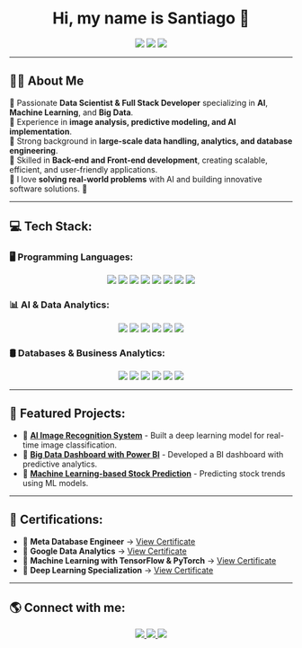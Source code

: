 <h1 align="center">Hi, my name is Santiago 👋</h1>

<p align="center">
  <img src="https://img.shields.io/badge/Data%20Scientist-%230077B5.svg?&style=for-the-badge&logo=AI&logoColor=white" />
  <img src="https://img.shields.io/badge/Full%20Stack%20Developer-%2300C853.svg?&style=for-the-badge&logo=code&logoColor=white" />
  <img src="https://img.shields.io/badge/Artificial%20Intelligence-%23FF5722.svg?&style=for-the-badge&logo=ai&logoColor=white" />
</p>

---

## 👨‍💻 About Me  
🔹 Passionate **Data Scientist & Full Stack Developer** specializing in **AI**, **Machine Learning**, and **Big Data**.  
🔹 Experience in **image analysis, predictive modeling, and AI implementation**.  
🔹 Strong background in **large-scale data handling, analytics, and database engineering**.  
🔹 Skilled in **Back-end and Front-end development**, creating scalable, efficient, and user-friendly applications.  
🔹 I love **solving real-world problems** with AI and building innovative software solutions. 🚀  

---

## 💻 Tech Stack:

### 🖥️ Programming Languages:
<p align="center">
  <img src="https://img.shields.io/badge/Python-3776AB?style=for-the-badge&logo=python&logoColor=white" />
  <img src="https://img.shields.io/badge/R-276DC3?style=for-the-badge&logo=r&logoColor=white" />
  <img src="https://img.shields.io/badge/Java-007396?style=for-the-badge&logo=java&logoColor=white" />
  <img src="https://img.shields.io/badge/JavaScript-F7DF1E?style=for-the-badge&logo=javascript&logoColor=black" />
  <img src="https://img.shields.io/badge/C++-00599C?style=for-the-badge&logo=c%2B%2B&logoColor=white" />
  <img src="https://img.shields.io/badge/C-A8B9CC?style=for-the-badge&logo=c&logoColor=white" />
  <img src="https://img.shields.io/badge/Node.js-339933?style=for-the-badge&logo=node.js&logoColor=white" />
  <img src="https://img.shields.io/badge/Vue.js-4FC08D?style=for-the-badge&logo=vue.js&logoColor=white" />
</p>

### 📊 AI & Data Analytics:
<p align="center">
  <img src="https://img.shields.io/badge/TensorFlow-FF6F00?style=for-the-badge&logo=tensorflow&logoColor=white" />
  <img src="https://img.shields.io/badge/PyTorch-EE4C2C?style=for-the-badge&logo=pytorch&logoColor=white" />
  <img src="https://img.shields.io/badge/Scikit--Learn-F7931E?style=for-the-badge&logo=scikitlearn&logoColor=white" />
  <img src="https://img.shields.io/badge/OpenCV-5C3EE8?style=for-the-badge&logo=opencv&logoColor=white" />
  <img src="https://img.shields.io/badge/Machine%20Learning-0277BD?style=for-the-badge" />
  <img src="https://img.shields.io/badge/Deep%20Learning-512BD4?style=for-the-badge" />
</p>

### 🛢️ Databases & Business Analytics:
<p align="center">
  <img src="https://img.shields.io/badge/Microsoft_Excel-217346?style=for-the-badge&logo=microsoft-excel&logoColor=white" />
  <img src="https://img.shields.io/badge/MySQL-4479A1?style=for-the-badge&logo=mysql&logoColor=white" />
  <img src="https://img.shields.io/badge/MongoDB-47A248?style=for-the-badge&logo=mongodb&logoColor=white" />
  <img src="https://img.shields.io/badge/Power_BI-F2C811?style=for-the-badge&logo=power-bi&logoColor=black" />
  <img src="https://img.shields.io/badge/RapidMiner-FF8000?style=for-the-badge&logo=rapidminer&logoColor=white" />
  <img src="https://img.shields.io/badge/Google_Analytics-E37400?style=for-the-badge&logo=google-analytics&logoColor=white" />
</p>

---

## 📌 Featured Projects:
- 🔹 [**AI Image Recognition System**](https://github.com/user/project1) - Built a deep learning model for real-time image classification.  
- 🔹 [**Big Data Dashboard with Power BI**](https://github.com/user/project2) - Developed a BI dashboard with predictive analytics.  
- 🔹 [**Machine Learning-based Stock Prediction**](https://github.com/user/project3) - Predicting stock trends using ML models. 

---


## 📜 Certifications:
- 📌 **Meta Database Engineer** → [View Certificate](https://coursera.org/share/21820bff031e04b8c397751fe7bc7c03)  
- 📌 **Google Data Analytics** → [View Certificate](https://coursera.org/share/79c85bc459232c6c9af9a89ba1e74580)  
- 📌 **Machine Learning with TensorFlow & PyTorch** → [View Certificate](https://coursera.org/share/3d408ca5718782161965e671664f21e5)  
- 📌 **Deep Learning Specialization** → [View Certificate](https://coursera.org/share/f303cae5100ca6e7ec96c55e007febec)  


---

## 🌎 Connect with me:
<p align="center">
  <a href="https://www.linkedin.com/in/saramirezm/" target="_blank">
    <img src="https://img.shields.io/badge/LinkedIn-0077B5?style=for-the-badge&logo=linkedin&logoColor=white" />
  </a>
  <a href="https://github.com/Sanandramirezm" target="_blank">
    <img src="https://img.shields.io/badge/GitHub-181717?style=for-the-badge&logo=github&logoColor=white" />
  </a>
  <a href="mailto:santiagoand.ramirezm@gmail.com">
    <img src="https://img.shields.io/badge/Email-D14836?style=for-the-badge&logo=gmail&logoColor=white" />
  </a>
</p>
